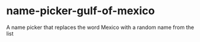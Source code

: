 # name-picker-gulf-of-mexico
A name picker that replaces the word Mexico with a random name from the list
